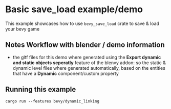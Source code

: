 # Basic save_load example/demo

This example showcases how to use ```bevy_save_load``` crate to save & load your bevy game

## Notes Workflow with blender / demo information

- the gltf files for this demo where generated using the **Export dynamic and static objects seperatly** feature of the blenvy addon:
so the static & dynamic level files where generated automatically, based on the entities that have a **Dynamic** component/custom property 


## Running this example

```
cargo run --features bevy/dynamic_linking
```

